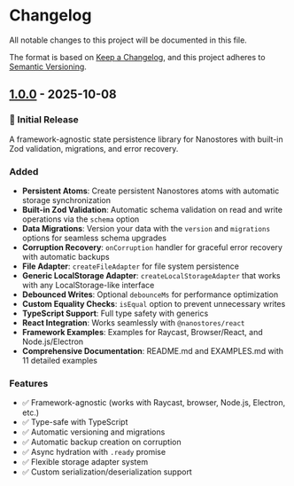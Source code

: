 # Changelog

All notable changes to this project will be documented in this file.

The format is based on [Keep a Changelog](https://keepachangelog.com/en/1.0.0/),
and this project adheres to [Semantic Versioning](https://semver.org/spec/v2.0.0.html).

## [1.0.0] - 2025-10-08

### 🎉 Initial Release

A framework-agnostic state persistence library for Nanostores with built-in Zod validation, migrations, and error recovery.

### Added

- **Persistent Atoms**: Create persistent Nanostores atoms with automatic storage synchronization
- **Built-in Zod Validation**: Automatic schema validation on read and write operations via the `schema` option
- **Data Migrations**: Version your data with the `version` and `migrations` options for seamless schema upgrades
- **Corruption Recovery**: `onCorruption` handler for graceful error recovery with automatic backups
- **File Adapter**: `createFileAdapter` for file system persistence
- **Generic LocalStorage Adapter**: `createLocalStorageAdapter` that works with any LocalStorage-like interface
- **Debounced Writes**: Optional `debounceMs` for performance optimization
- **Custom Equality Checks**: `isEqual` option to prevent unnecessary writes
- **TypeScript Support**: Full type safety with generics
- **React Integration**: Works seamlessly with `@nanostores/react`
- **Framework Examples**: Examples for Raycast, Browser/React, and Node.js/Electron
- **Comprehensive Documentation**: README.md and EXAMPLES.md with 11 detailed examples

### Features

- ✅ Framework-agnostic (works with Raycast, browser, Node.js, Electron, etc.)
- ✅ Type-safe with TypeScript
- ✅ Automatic versioning and migrations
- ✅ Automatic backup creation on corruption
- ✅ Async hydration with `.ready` promise
- ✅ Flexible storage adapter system
- ✅ Custom serialization/deserialization support

[1.0.0]: https://github.com/SebastianJarsve/zod-persist/releases/tag/v1.0.0
